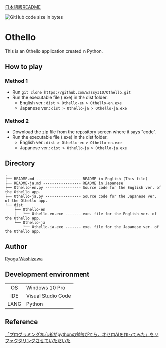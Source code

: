 [日本語版README](https://github.com/wassy310/Othello/blob/master/README-ja.md)

![GitHub code size in bytes](https://img.shields.io/github/languages/code-size/wassy310/Othello)
# Othello
This is an Othello application created in Python.

## How to play
### Method 1
- Run `git clone https://github.com/wassy310/Othello.git`
- Run the executable file (.exe) in the dist folder.
  - English ver.: `dist > Othello-en > Othello-en.exe`
  - Japanese ver.: `dist > Othello-ja > Othello-ja.exe`

### Method 2
- Download the zip file from the repository screen where it says "code".
- Run the executable file (.exe) in the dist folder.
  - English ver.: `dist > Othello-en > Othello-en.exe`
  - Japanese ver.: `dist > Othello-ja > Othello-ja.exe`


## Directory
```
.
├── README.md -------------------- README in English (This file)
├── README-ja.md ----------------- README in Japanese
├── Othello-en.py ---------------- Source code for the English ver. of the Othello app.
├── Othello-ja.py ---------------- Source code for the Japanese ver. of the Othello app.
└── dist
    ├── Othello-en
    |   └── Othello-en.exe ------- exe. file for the English ver. of the Othello app.
    └── Othello-ja
        └── Othello-ja.exe ------- exe. file for the Japanese ver. of the Othello app.
```

## Author
[Ryoga Washizawa](https://github.com/wassy310)


## Development environment
|       |                     |
|  :-:  | ------------------- |
|  OS   | Windows 10 Pro      |
|  IDE  | Visual Studio Code  |
|  LANG | Python              |


## Reference
[「プログラミング初心者がpythonの勉強がてら、オセロAIを作ってみた」をリファクタリングさせていただいた](https://qiita.com/shiracamus/items/f03127819fff0f1a4349)
